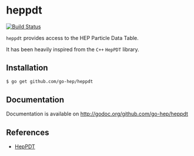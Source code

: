 heppdt
======

[![Build Status](https://secure.travis-ci.org/go-hep/heppdt.png)](http://travis-ci.org/go-hep/heppdt)

`heppdt` provides access to the HEP Particle Data Table.

It has been heavily inspired from the `C++` `HepPDT` library.

## Installation

```sh
$ go get github.com/go-hep/heppdt
```

## Documentation

Documentation is available on http://godoc.org/github.com/go-hep/heppdt


## References

- [HepPDT](http://lcgapp.cern.ch/project/simu/HepPDT/)
